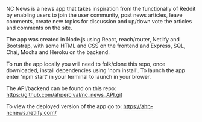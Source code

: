 NC News is a news app that takes inspiration from the functionally of Reddit by enabling users to join the user community, post news articles, leave comments, create new topics for discussion and up/down vote the articles and comments on the site.

The app was created in Node.js using React, reach/router, Netlify and Bootstrap, with some HTML and CSS on the frontend and Express, SQL, Chai, Mocha and Heroku on the backend.

To run the app locally you will need to folk/clone this repo, once downloaded, install dependencies using 'npm install'. To launch the app enter 'npm start' in your terminal to launch in your brower.

The API/backend can be found on this repo: https://github.com/ahpercival/nc_news_API.git

To view the deployed version of the app go to: https://ahp-ncnews.netlify.com/
